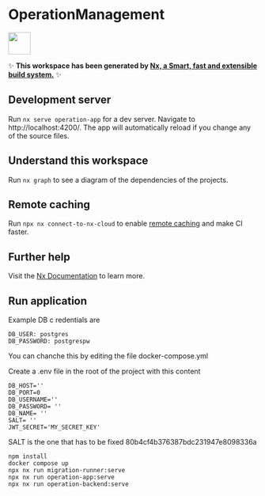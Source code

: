 # OperationManagement

<a href="https://nx.dev" target="_blank" rel="noreferrer"><img src="https://raw.githubusercontent.com/nrwl/nx/master/images/nx-logo.png" width="45"></a>

✨ **This workspace has been generated by [Nx, a Smart, fast and extensible build system.](https://nx.dev)** ✨

## Development server

Run `nx serve operation-app` for a dev server. Navigate to http://localhost:4200/. The app will automatically reload if you change any of the source files.

## Understand this workspace

Run `nx graph` to see a diagram of the dependencies of the projects.

## Remote caching

Run `npx nx connect-to-nx-cloud` to enable [remote caching](https://nx.app) and make CI faster.

## Further help

Visit the [Nx Documentation](https://nx.dev) to learn more.


## Run application
Example DB c    redentials are 
```
DB_USER: postgres
DB_PASSWORD: postgrespw

```
You can chanche this by editing the file docker-compose.yml

Create a .env file in the root of the project with this content
```
DB_HOST=''
DB_PORT=0
DB_USERNAME=''
DB_PASSWORD= ''
DB_NAME= ''
SALT= ''
JWT_SECRET='MY_SECRET_KEY'
```
SALT is the one that has to be fixed 80b4cf4b376387bdc231947e8098336a

```
npm install
docker compose up
npx nx run migration-runner:serve
npx nx run operation-app:serve
npx nx run operation-backend:serve

```